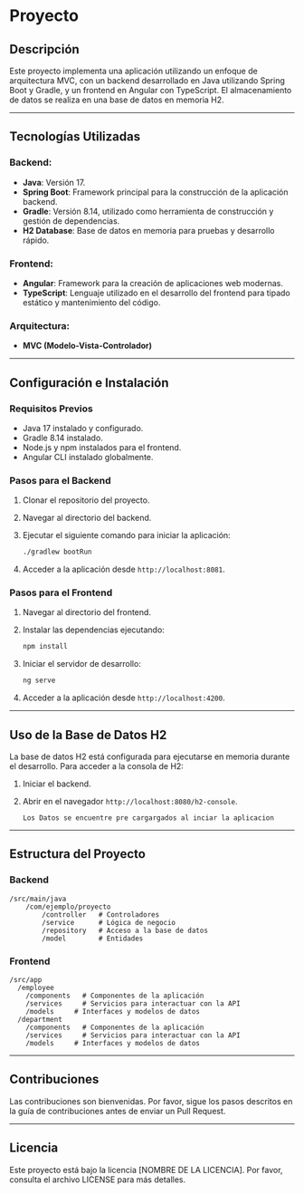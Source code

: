 # Proyecto

## Descripción

Este proyecto implementa una aplicación utilizando un enfoque de arquitectura MVC, con un backend desarrollado en Java utilizando Spring Boot y Gradle, y un frontend en Angular con TypeScript. El almacenamiento de datos se realiza en una base de datos en memoria H2.

---

## Tecnologías Utilizadas

### Backend:

* **Java**: Versión 17.
* **Spring Boot**: Framework principal para la construcción de la aplicación backend.
* **Gradle**: Versión 8.14, utilizado como herramienta de construcción y gestión de dependencias.
* **H2 Database**: Base de datos en memoria para pruebas y desarrollo rápido.

### Frontend:

* **Angular**: Framework para la creación de aplicaciones web modernas.
* **TypeScript**: Lenguaje utilizado en el desarrollo del frontend para tipado estático y mantenimiento del código.

### Arquitectura:

* **MVC (Modelo-Vista-Controlador)**

---

## Configuración e Instalación

### Requisitos Previos

* Java 17 instalado y configurado.
* Gradle 8.14 instalado.
* Node.js y npm instalados para el frontend.
* Angular CLI instalado globalmente.

### Pasos para el Backend

1. Clonar el repositorio del proyecto.
2. Navegar al directorio del backend.
3. Ejecutar el siguiente comando para iniciar la aplicación:

   ```bash
   ./gradlew bootRun
   ```
4. Acceder a la aplicación desde `http://localhost:8081`.

### Pasos para el Frontend

1. Navegar al directorio del frontend.
2. Instalar las dependencias ejecutando:

   ```bash
   npm install
   ```
3. Iniciar el servidor de desarrollo:

   ```bash
   ng serve
   ```
4. Acceder a la aplicación desde `http://localhost:4200`.

---

## Uso de la Base de Datos H2

La base de datos H2 está configurada para ejecutarse en memoria durante el desarrollo. Para acceder a la consola de H2:

1. Iniciar el backend.
2. Abrir en el navegador `http://localhost:8080/h2-console`.

   `Los Datos se encuentre pre cargargados al inciar la aplicacion`

---

## Estructura del Proyecto

### Backend

```
/src/main/java
    /com/ejemplo/proyecto
        /controller   # Controladores
        /service      # Lógica de negocio
        /repository   # Acceso a la base de datos
        /model        # Entidades
```

### Frontend

```
/src/app
  /employee
    /components   # Componentes de la aplicación
    /services     # Servicios para interactuar con la API
    /models     # Interfaces y modelos de datos
  /department
    /components   # Componentes de la aplicación
    /services     # Servicios para interactuar con la API
    /models     # Interfaces y modelos de datos
```

---

## Contribuciones

Las contribuciones son bienvenidas. Por favor, sigue los pasos descritos en la guía de contribuciones antes de enviar un Pull Request.

---

## Licencia

Este proyecto está bajo la licencia \[NOMBRE DE LA LICENCIA]. Por favor, consulta el archivo LICENSE para más detalles.
